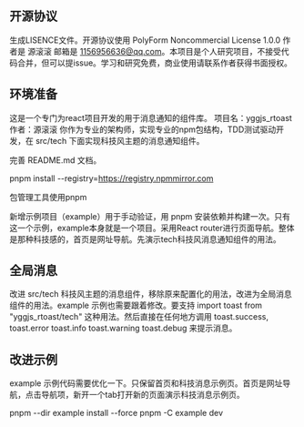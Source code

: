 ## 开源协议
生成LISENCE文件。开源协议使用 PolyForm Noncommercial License 1.0.0  作者是 源滚滚 邮箱是 1156956636@qq.com。本项目是个人研究项目，不接受代码合并，但可以提issue。学习和研究免费，商业使用请联系作者获得书面授权。

## 环境准备
这是一个专门为react项目开发的用于消息通知的组件库。
项目名：yggjs_rtoast
作者：源滚滚
你作为专业的架构师，实现专业的npm包结构，TDD测试驱动开发，在 src/tech 下面实现科技风主题的消息通知组件。

完善 README.md 文档。

pnpm install --registry=https://registry.npmmirror.com

包管理工具使用pnpm

新增示例项目（example）用于手动验证，用 pnpm 安装依赖并构建一次。只有这一个示例，example本身就是一个项目。采用React router进行页面导航。整体是那种科技感的，首页是网址导航。先演示tech科技风消息通知组件的用法。


## 全局消息
改进 src/tech 科技风主题的消息组件，移除原来配置化的用法，改进为全局消息组件的用法。example 示例也需要跟着修改。要支持 import toast from "yggjs_rtoast/tech" 这种用法。然后直接在任何地方调用 toast.success, toast.error toast.info toast.warning toast.debug 来提示消息。


## 改进示例
example 示例代码需要优化一下。只保留首页和科技消息示例页。首页是网址导航，点击导航项，新开一个tab打开新的页面演示科技消息示例页。

pnpm --dir example install --force
pnpm -C example dev


